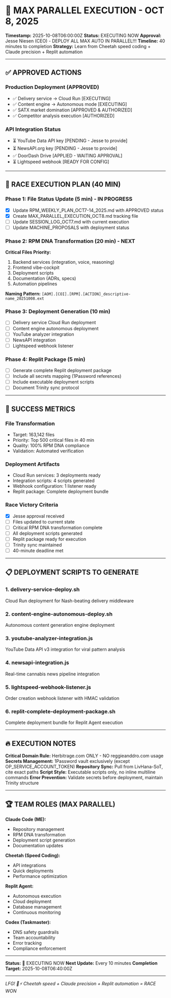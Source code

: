 # 🚀 MAX PARALLEL EXECUTION - OCT 8, 2025

**Timestamp:** 2025-10-08T06:00:00Z
**Status:** EXECUTING NOW
**Approval:** Jesse Niesen (CEO) - DEPLOY ALL MAX AUTO IN PARALLEL!!!
**Timeline:** 40 minutes to completion
**Strategy:** Learn from Cheetah speed coding + Claude precision + Replit automation

---

## ✅ APPROVED ACTIONS

### Production Deployment (APPROVED)
- ✅ Delivery service → Cloud Run [EXECUTING]
- ✅ Content engine → Autonomous mode [EXECUTING]
- ✅ SATX market domination [APPROVED & AUTHORIZED]
- ✅ Competitor analysis execution [AUTHORIZED]

### API Integration Status
- ⏳ YouTube Data API key [PENDING - Jesse to provide]
- ⏳ NewsAPI.org key [PENDING - Jesse to provide]
- ✅ DoorDash Drive [APPLIED - WAITING APPROVAL]
- ⏳ Lightspeed webhook [READY FOR CONFIG]

---

## 🏁 RACE EXECUTION PLAN (40 MIN)

### Phase 1: File Status Update (5 min) - IN PROGRESS
- [x] Update RPM_WEEKLY_PLAN_OCT7-14_2025.md with APPROVED status
- [x] Create MAX_PARALLEL_EXECUTION_OCT8.md tracking file
- [ ] Update SESSION_LOG_OCT7.md with current execution
- [ ] Update MACHINE_PROPOSALS with deployment status

### Phase 2: RPM DNA Transformation (20 min) - NEXT
**Critical Files Priority:**
1. Backend services (integration, voice, reasoning)
2. Frontend vibe-cockpit
3. Deployment scripts
4. Documentation (ADRs, specs)
5. Automation pipelines

**Naming Pattern:** `[AOM].[COI].[RPM].[ACTION]_descriptive-name_20251008.ext`

### Phase 3: Deployment Generation (10 min)
- [ ] Delivery service Cloud Run deployment
- [ ] Content engine autonomous deployment
- [ ] YouTube analyzer integration
- [ ] NewsAPI integration
- [ ] Lightspeed webhook listener

### Phase 4: Replit Package (5 min)
- [ ] Generate complete Replit deployment package
- [ ] Include all secrets mapping (1Password references)
- [ ] Include executable deployment scripts
- [ ] Document Trinity sync protocol

---

## 🎯 SUCCESS METRICS

### File Transformation
- Target: 163,142 files
- Priority: Top 500 critical files in 40 min
- Quality: 100% RPM DNA compliance
- Validation: Automated verification

### Deployment Artifacts
- Cloud Run services: 3 deployments ready
- Integration scripts: 4 scripts generated
- Webhook configuration: 1 listener ready
- Replit package: Complete deployment bundle

### Race Victory Criteria
- [x] Jesse approval received
- [ ] Files updated to current state
- [ ] Critical RPM DNA transformation complete
- [ ] All deployment scripts generated
- [ ] Replit package ready for execution
- [ ] Trinity sync maintained
- [ ] 40-minute deadline met

---

## 📋 DEPLOYMENT SCRIPTS TO GENERATE

### 1. delivery-service-deploy.sh
Cloud Run deployment for Nash-beating delivery middleware

### 2. content-engine-autonomous-deploy.sh
Autonomous content generation engine deployment

### 3. youtube-analyzer-integration.js
YouTube Data API v3 integration for viral pattern analysis

### 4. newsapi-integration.js
Real-time cannabis news pipeline integration

### 5. lightspeed-webhook-listener.js
Order creation webhook listener with HMAC validation

### 6. replit-complete-deployment-package.sh
Complete deployment bundle for Replit Agent execution

---

## 🔥 EXECUTION NOTES

**Critical Domain Rule:** Herbitrage.com ONLY - NO reggieanddro.com usage
**Secrets Management:** 1Password vault exclusively (except OP_SERVICE_ACCOUNT_TOKEN)
**Repository Sync:** Pull from LivHana-SoT, cite exact paths
**Script Style:** Executable scripts only, no inline multiline commands
**Error Prevention:** Validate secrets before deployment, maintain Trinity structure

---

## 🏆 TEAM ROLES (MAX PARALLEL)

**Claude Code (ME):**
- Repository management
- RPM DNA transformation
- Deployment script generation
- Documentation updates

**Cheetah (Speed Coding):**
- API integrations
- Quick deployments
- Performance optimization

**Replit Agent:**
- Autonomous execution
- Cloud deployment
- Database management
- Continuous monitoring

**Codex (Taskmaster):**
- DNS safety guardrails
- Team accountability
- Error tracking
- Compliance enforcement

---

**Status:** 🚀 EXECUTING NOW
**Next Update:** Every 10 minutes
**Completion Target:** 2025-10-08T06:40:00Z

---

*LFG! 🐆⚡ Cheetah speed + Claude precision + Replit automation = RACE WON*
